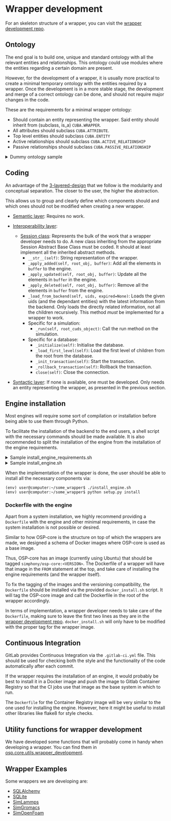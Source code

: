 # Wrapper development
For an skeleton structure of a wrapper, you can visit the [wrapper development repo](https://gitlab.cc-asp.fraunhofer.de/simphony/wrappers/wrapper-development/).
## Ontology
The end goal is to build one, unique and standard ontology with all the relevant entities and relationships.
This ontology could use modules where the entities regarding a certain domain are present. 

However, for the development of a wrapper, it is usually more practical to create a minimal temporary ontology
with the entities required by a wrapper. Once the development is in a more stable stage, the development and merge
of a correct ontology can be done, and should not require major changes in the code.

These are the requirements for a minimal wrapper ontology:

- Should contain an entity representing the wrapper.
  Said entity should inherit from (subclass, is_a) `CUBA.WRAPPER`.
- All attributes should subclass `CUBA.ATTRIBUTE`.
- Top level entities should subclass `CUBA.ENTITY`
- Active relationships should subclass `CUBA.ACTIVE_RELATIONSHIP`
- Passive relationships should subclass `CUBA.PASSIVE_RELATIONSHIP`

<details>
  <summary>Dummy ontology sample</summary>

  ```yaml
  ---
  version: "M.m"

  author: Parmenides <parmenides@ontology.creator>

  namespace: SOME_NEW_WRAPPER_ONTOLOGY

  ontology:

    A_RELATIONSHIP:
      description: "default relationship"
      subclass_of:
      - CUBA.ACTIVE_RELATIONSHIP
      inverse: SOME_NEW_WRAPPER_ONTOLOGY.PIHSNOITALER_A
      default_rel: true

    PIHSNOITALER_A:
      description: "inverse of the default relationship"
      subclass_of:
      -  CUBA.PASSIVE_RELATIONSHIP
      inverse: SOME_NEW_WRAPPER_ONTOLOGY.A_RELATIONSHIP

  ################

    SOME_NEW_WRAPPER:
      subclass_of: 
      -  CUBA.WRAPPER

    VALUE:
      subclass_of:
      -  CUBA.ATTRIBUTE

    SOME_ENTITY:
      subclass_of:
      -  CUBA.ENTITY

  ```
</details>

## Coding
An advantage of the [3-layered-design](./getting_started.md#general-architecture) that we follow is the modularity and conceptual separation.
The closer to the user, the higher the abstraction.

This allows us to group and clearly define which components should and which ones should not be modified when creating a new wrapper.

 - [Semantic layer](./detailed_design.md#semantic-layer): 
   Requires no work.

 - [Interoperability layer](./detailed_design.md#interoperability-layer):
   - [Session class](./detailed_design.md#session): 
     Represents the bulk of the work that a wrapper developer needs to do.
     A new class inheriting from the appropriate Session Abstract Base Class must be coded.
     It should at least implement all the inherited abstract methods.
     - `__str__(self)`: String representation of the wrapper.
     - `_apply_added(self, root_obj, buffer)`: Add all the elements in `buffer` to the engine.
     - `_apply_updated(self, root_obj, buffer)`: Update all the elements in `buffer` in the engine.
     - `_apply_deleted(self, root_obj, buffer)`: Remove all the elements in `buffer` from the engine.
     - `_load_from_backend(self, uids, expired=None)`: Loads the given uids (and the dependant entities)
       with the latest information from the backend.
       Only loads the directly related information, not all the children recursively.
       This method _must_ be implemented for a wrapper to work.
     - Specific for a simulation:
       - `_run(self, root_cuds_object)`: Call the run method on the simulation.
     - Specific for a database:
       - `_initialize(self)`: Initialise the database.
       - `_load_first_level(self)`: Load the first level of children from the root from the database.
       - `_init_transaction(self)`: Start the transaction.
       - `_rollback_transaction(self)`: Rollback the transaction.
       - `close(self)`: Close the connection.

 - [Syntactic layer](./detailed_design.md#syntactic-layer): 
   If none is available, one must be developed.
   Only needs an entity representing the wrapper, as presented in the previous section.

## Engine installation
Most engines will require some sort of compilation or installation before being able to use them through Python.

To facilitate the installation of the backend to the end users, a shell script with the necessary commands should be made available.
It is also recommended to split the installation of the engine from the installation of the engine requirements.

<details>
  <summary>Sample install_engine_requirements.sh</summary>

  ```shell
    #!/bin/bash
    #
    # Author: Ada Lovelace <ada.lovelace@programmer.algorithm>
    #
    # Description: This script install the requirements for some engine
    #              Used as part of the installation for SomeWrapper.
    #
    # Run Information: This script is called by install_engine.sh

    echo "Installing necessary requirements for the engine"
    platform=$(python3 -mplatform)

    case $platform in
      *"Ubuntu"*)
        sudo apt-get update
        sudo apt-get install cmake
      ;;
      *"centos"*)
        sudo yum update
        sudo yum install make -y
        sudo yum install cmake -y
      ;;
      # Add other platforms here
    esac

  ```
</details>

<details>
  <summary>Sample install_engine.sh</summary>

  ```shell
    #!/bin/bash
    #
    # Author: Ada Lovelace <ada.lovelace@programmer.algorithm>
    #
    # Description: This script installs SomeEngine and its Python binding
    #              Used as part of the installation for SomeWrapper.
    #
    # Run Information: This script is run manually.

    ###################################
    ### Install engine requirements ###
    ###################################
    ./install_engine_requirements.sh

    ################################
    ### Download necessary files ###
    ################################
    echo "Checking out a recent stable version"
    git clone some-repo.com/some-engine.git
    cd some-engine

    ############################
    ### Perform installation ###
    ############################
    cmake cmake 
    make install

    #########################
    ### Test installation ###
    #########################
    {
        python3 -c 'from someEngine import engine; engine.test()'
    } || {
        echo "There was an error with the installation."
        echo "Please, try again or contact the developer."
    }

  ```
</details>

When the implementation of the wrapper is done, the user should be able to install all the necessary components via:

```shell
(env) user@computer:~/some_wrapper$ ./install_engine.sh
(env) user@computer:~/some_wrapper$ python setup.py install
```

### Dockerfile with the engine
Apart from a system installation, we highly recommend providing a `Dockerfile` with the engine
and other minimal requirements, in case the system installation is not possible or desired.

Similar to how OSP-core is the structure on top of which the wrappers are made,
we designed a schema of Docker images where OSP-core is used as a base image.

Thus, OSP-core has an image (currently using Ubuntu) that should be tagged `simphony/osp-core:<VERSION>`.
The Dockerfile of a wrapper will have that image in the `FROM` statement at the top, 
and take care of installing the engine requirements (and the wrapper itself).

To fix the tagging of the images and the versioning compatibility, 
the `Dockerfile` should be installed via the provided `docker_install.sh` script.
It will tag the OSP-core image and call the Dockerfile in the root of the wrapper accordingly.

In terms of implementation, a wrapper developer needs to take care of the `Dockerfile`,
making sure to leave the first two lines as they are in the [wrapper development repo](https://gitlab.cc-asp.fraunhofer.de/simphony/wrappers/wrapper-development/blob/master/Dockerfile).
`docker_install.sh` will only have to be modified with the proper tag for the wrapper image.

## Continuous Integration
GitLab provides Continuous Integration via the `.gitlab-ci.yml` file. 
This should be used for checking both the style and the functionality of the code automatically after each commit.

If the wrapper requires the installation of an engine, it would probably be best to install it in a Docker image 
and push the image to Gitlab Container Registry so that the CI jobs use that image as the base system in which to run.

The `Dockerfile` for the Container Registry image will be very similar to the one used for installing the engine.
However, here it might be useful to install other libraries like flake8 for style checks.

## Utility functions for wrapper development
We have developed some functions that will probably come in handy when developing a wrapper. You can find them in [osp.core.utils.wrapper_development](https://gitlab.cc-asp.fraunhofer.de/simphony/osp-core/blob/master/osp/core/utils/wrapper_development.py).

## Wrapper Examples
Some wrappers we are developing are:
- [SQLAlchemy](https://gitlab.cc-asp.fraunhofer.de/simphony/wrappers/sqlalchemy-wrapper)
- [SQLite](https://gitlab.cc-asp.fraunhofer.de/simphony/wrappers/sqlite-wrapper)
- [SimLammps](https://gitlab.cc-asp.fraunhofer.de/simphony/wrappers/simlammps)
- [SimGromacs](https://gitlab.cc-asp.fraunhofer.de/simphony/wrappers/simgromacs)
- [SimOpenFoam](https://gitlab.cc-asp.fraunhofer.de/simphony/wrappers/simopenfoam)